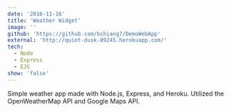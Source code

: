 ```yaml
---
date: '2016-11-16'
title: 'Weather Widget'
image: ''
github: 'https://github.com/bchiang7/DemoWebApp'
external: 'http://quiet-dusk-89245.herokuapp.com/'
tech:
  - Node
  - Express
  - EJS
show: 'false'
---
```


Simple weather app made with Node.js, Express, and Heroku. Utilized the OpenWeatherMap API and Google Maps API.
